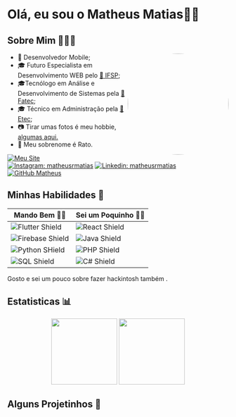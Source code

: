 # Olá, eu sou o Matheus Matias👋🏻

## Sobre Mim 🧑🏻‍💻

<img src="https://github.com/matheusrmatias/matheusrmatias/assets/115509118/cecebba1-8969-48ed-beee-e549cefc9ec4" width=230 style="border-radius: 50%;" align='right'>

- 📱 Desenvolvedor Mobile;
- 🎓 Futuro Especialista em Desenvolvimento WEB pelo [🏫 IFSP](https://itp.ifsp.edu.br/);
- 🎓Tecnólogo em Análise e Desenvolvimento de Sistemas pela [🏫 Fatec](https://fatecitapetininga.edu.br/);
- 🎓 Técnico em Administração pela [🏫 Etec](https://etecdarcypereirademoraes.com.br/);
- 📷 Tirar umas fotos é meu hobbie, [algumas aqui.]()
- 🐀 Meu sobrenome é Rato.


[![Meu Site](https://img.shields.io/badge/Meu%20Site-orange)](https://matheusrmatias.dev.br)
[![Instagram: matheusrmatias](https://img.shields.io/badge/-matheusrmatias-F21B54?style=flat-square&logo=Instagram&logoColor=white&link=https://www.instagram.com/in/matheusrmatias/)](https://www.instagram.com/in/matheusrmatias/)
[![Linkedin: matheusrmatias](https://img.shields.io/badge/-matheusrmatias-blue?style=flat-square&logo=Linkedin&logoColor=white&link=https://www.linkedin.com/in/matheusrmatias/)](https://www.linkedin.com/in/matheusrmatias/)
[![GitHub Matheus](https://img.shields.io/github/followers/matheusrmatias?label=follow&style=social)](https://github.com/matheusrmatias)

## Minhas Habilidades 🦾


<div align="center">
  
| Mando Bem 💪🏻                                                                                                       | Sei um Poquinho 🤏🏻                                                                                         |
| ------------------------------------------------------------------------------------------------------------------ | ---------------------------------------------------------------------------------------------------------- |
| ![Flutter Shield](https://img.shields.io/badge/Flutter-02569B?style=for-the-badge&logo=flutter&logoColor=white)    | ![React Shield](https://img.shields.io/badge/React-20232A?style=for-the-badge&logo=react&logoColor=61DAFB) |
| ![Firebase Shield](https://img.shields.io/badge/Firebase-yellow?style=for-the-badge&logo=firebase&logoColor=white) | ![Java Shield](https://img.shields.io/badge/Java-ED8B00?style=for-the-badge&logo=openjdk&logoColor=white)  |
| ![Python SHield](https://img.shields.io/badge/Python-14354C?style=for-the-badge&logo=python&logoColor=white)       | ![PHP Shield](https://img.shields.io/badge/PHP-777BB4?style=for-the-badge&logo=php&logoColor=white)        |
| ![SQL Shield](https://img.shields.io/badge/SQL-07405E?style=for-the-badge&logo=sql&logoColor=white)                | ![C# Shield](https://img.shields.io/badge/C%23-239120?style=for-the-badge&logo=c-sharp&logoColor=white)    |

</div>

Gosto e sei um pouco sobre fazer hackintosh também .

## Estatisticas 📊

<p  align="center">
  <img src="https://github-readme-stats.vercel.app/api?username=matheusrmatias&show_icons=true&theme=dark" height=150>
  <img src="https://github-readme-stats.vercel.app/api/top-langs/?username=matheusrmatias&theme=dark&layout=compact" height=150>  
</p>

## Alguns Projetinhos 🔧

